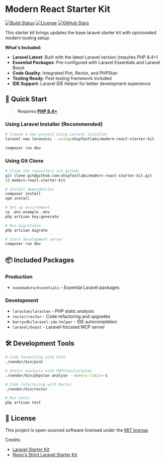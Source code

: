 # Modern React Starter Kit

<p>
    <a href="https://github.com/shipfastlabs/modern-react-starter-kit/actions"><img src="https://github.com/shipfastlabs/modern-react-starter-kit/actions/workflows/tests.yml/badge.svg" alt="Build Status"></a>
    <a href="https://github.com/shipfastlabs/modern-react-starter-kit/blob/main/LICENSE.md"><img src="https://img.shields.io/github/license/shipfastlabs/modern-react-starter-kit" alt="License"></a>
    <a href="https://github.com/shipfastlabs/modern-react-starter-kit"><img src="https://img.shields.io/github/stars/shipfastlabs/modern-react-starter-kit" alt="GitHub Stars"></a>
</p>


This starter kit brings updates the base laravel starter kit with opinionated modern tooling setup.

**What's Included:**
- **Laravel Latest**: Built with the latest Laravel version (requires PHP 8.4+)
- **Essential Packages**: Pre-configured with Laravel Essentials and Laravel Boost
- **Code Quality**: Integrated Pint, Rector, and PHPStan
- **Testing Ready**: Pest testing framework included
- **IDE Support**: Laravel IDE Helper for better development experience

## 🚀 Quick Start

> **Requires [PHP 8.4+](https://php.net/releases/)**.

### Using Laravel Installer (Recommended)

```bash
# Create a new project using Laravel installer
laravel new larasonic --using=shipfastlabs/modern-react-starter-kit

composer run dev
```

### Using Git Clone

```bash
# Clone the repository via github 
git clone git@github.com:shipfastlabs/modern-react-starter-kit.git
cd modern-react-starter-kit

# Install dependencies
composer install
npm install

# Set up environment
cp .env.example .env
php artisan key:generate

# Run migrations
php artisan migrate

# Start development server
composer run dev
```

## 📦 Included Packages

### Production
- `nunomaduro/essentials` - Essential Laravel packages

### Development
- `larastan/larastan` - PHP static analysis
- `rector/rector` - Code refactoring and upgrades
- `barryvdh/laravel-ide-helper` - IDE autocompletion
- `laravel/boost` - Laravel-focused MCP server

## 🛠️ Development Tools

```bash
# Code formatting with Pint
./vendor/bin/pint

# Static analysis with PHPStan/Larastan
./vendor/bin/phpstan analyse --memory-limit=-1

# Code refactoring with Rector
./vendor/bin/rector

# Run tests
php artisan test
```

## 📝 License

This project is open-sourced software licensed under the [MIT license](LICENSE.md).

Credits: 
- [Laravel Starter Kit](https://github.com/laravel/laravel-starter-kit)
- [Nuno's Strict Laravel Starter Kit](https://github.com/nunomaduro/laravel-starter-kit)
